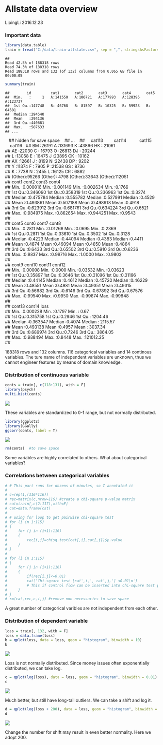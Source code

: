 Allstate data overview
================
LipingLi
2016.12.23

### Important data

``` r
library(data.table)
train = fread("C:/data/train-allstate.csv", sep = ",", stringsAsFactors = T)
```

    ## 
    Read 42.5% of 188318 rows
    Read 74.3% of 188318 rows
    Read 188318 rows and 132 (of 132) columns from 0.065 GB file in 00:00:05

``` r
summary(train)
```

    ##        id         cat1       cat2       cat3       cat4       cat5      
    ##  Min.   :     1   A:141550   A:106721   A:177993   A:128395   A:123737  
    ##  1st Qu.:147748   B: 46768   B: 81597   B: 10325   B: 59923   B: 64581  
    ##  Median :294540                                                         
    ##  Mean   :294136                                                         
    ##  3rd Qu.:440681                                                         
    ##  Max.   :587633                                                         
    ## ...
    ## hidden for save space
    ## ...
    ##      cat113          cat114           cat115          cat116  
    ##  BM     :26191   A      :131693   K      :43866   HK     : 21061  
    ##  AE     :22030   C      : 16793   O      :26813   DJ     : 20244  
    ##  L      :13058   E      : 16475   J      :23895   CK     : 10162  
    ##  AX     :12661   J      :  8199   N      :22438   DP     :  9202  
    ##  Y      :11374   F      :  7905   P      :21538   GS     :  8736  
    ##  K      : 7738   N      :  2455   L      :16125   CR     :  6862  
    ##  (Other):95266   (Other):  4798   (Other):33643   (Other):112051  
    ##      cont1              cont2              cont3              cont4       
    ##  Min.   :0.000016   Min.   :0.001149   Min.   :0.002634   Min.   :0.1769  
    ##  1st Qu.:0.346090   1st Qu.:0.358319   1st Qu.:0.336963   1st Qu.:0.3274  
    ##  Median :0.475784   Median :0.555782   Median :0.527991   Median :0.4529  
    ##  Mean   :0.493861   Mean   :0.507188   Mean   :0.498918   Mean   :0.4918  
    ##  3rd Qu.:0.623912   3rd Qu.:0.681761   3rd Qu.:0.634224   3rd Qu.:0.6521  
    ##  Max.   :0.984975   Max.   :0.862654   Max.   :0.944251   Max.   :0.9543  
    ##                                                                           
    ##      cont5            cont6             cont7            cont8       
    ##  Min.   :0.2811   Min.   :0.01268   Min.   :0.0695   Min.   :0.2369  
    ##  1st Qu.:0.2811   1st Qu.:0.33610   1st Qu.:0.3502   1st Qu.:0.3128  
    ##  Median :0.4223   Median :0.44094   Median :0.4383   Median :0.4411  
    ##  Mean   :0.4874   Mean   :0.49094   Mean   :0.4850   Mean   :0.4864  
    ##  3rd Qu.:0.6433   3rd Qu.:0.65502   3rd Qu.:0.5910   3rd Qu.:0.6236  
    ##  Max.   :0.9837   Max.   :0.99716   Max.   :1.0000   Max.   :0.9802  
    ##                                                                      
    ##      cont9             cont10           cont11            cont12       
    ##  Min.   :0.00008   Min.   :0.0000   Min.   :0.03532   Min.   :0.03623  
    ##  1st Qu.:0.35897   1st Qu.:0.3646   1st Qu.:0.31096   1st Qu.:0.31166  
    ##  Median :0.44145   Median :0.4612   Median :0.45720   Median :0.46229  
    ##  Mean   :0.48551   Mean   :0.4981   Mean   :0.49351   Mean   :0.49315  
    ##  3rd Qu.:0.56682   3rd Qu.:0.6146   3rd Qu.:0.67892   3rd Qu.:0.67576  
    ##  Max.   :0.99540   Max.   :0.9950   Max.   :0.99874   Max.   :0.99848  
    ##                                                                        
    ##      cont13             cont14            loss          
    ##  Min.   :0.000228   Min.   :0.1797   Min.   :     0.67  
    ##  1st Qu.:0.315758   1st Qu.:0.2946   1st Qu.:  1204.46  
    ##  Median :0.363547   Median :0.4074   Median :  2115.57  
    ##  Mean   :0.493138   Mean   :0.4957   Mean   :  3037.34  
    ##  3rd Qu.:0.689974   3rd Qu.:0.7246   3rd Qu.:  3864.05  
    ##  Max.   :0.988494   Max.   :0.8448   Max.   :121012.25  
    ## 

188318 rows and 132 columns. 116 categorical variables and 14 continous variables. The ture name of independent variables are unknown, thus we cannot engineer features by means of domain knowledge.

### Distribution of continuous variable

``` r
conts = train[, c(118:131), with = F]
library(psych)
multi.hist(conts)
```

![](allstate-data-overview_files/figure-markdown_github/unnamed-chunk-2-1.png)

These variables are standardized to 0-1 range, but not normally distributed.

``` r
library(ggplot2)
library(GGally)
ggcorr(conts, label = T)
```

![](allstate-data-overview_files/figure-markdown_github/unnamed-chunk-3-1.png)

``` r
rm(conts)  #to save space
```

Some variables are highly correlated to others. What about categorical variables?

### Correlations between categorical variables

``` r
# # This part runs for dozens of minutes, so I annotated it
#
# c=rep(1,(116*116))
# rec=matrix(c,nrow=116) #create a chi-square p-value matrix
# cat=train[,c(2:117),with=F] 
# cat=data.frame(cat) 
#
# # using for loop to get pairwise chi-square test
# for (i in 1:115)
# {
#     for (j in (i+1):116) 
#     {
#         rec[i,j]=chisq.test(cat[,i],cat[,j])$p.value 
#     } 
# }
# 
# for (i in 1:115) 
# {
#     for (j in (i+1):116)
#     {
#         if(rec[i,j]<=0.01)
#         cat('Chi-square test [cat',i,', cat',j,'] <0.01\n') 
#         # This if control flow can be inserted into chi-square test part, but I'm thinking to build functions supporting different p-level.
#     }
# } 
# rm(cat,rec,c,i,j) #remove non-necessaries to save space
```

A great number of categorical varibles are not independent from each other.

### Distribution of dependent variable

``` r
loss = train[, 132, with = F]
loss = data.frame(loss)
b = qplot(loss, data = loss, geom = "histogram", binwidth = 10)
b
```

![](allstate-data-overview_files/figure-markdown_github/unnamed-chunk-5-1.png)

Loss is not normally distributed. Since money issues often exponentially distributed, we can take log.

``` r
c = qplot(log(loss), data = loss, geom = "histogram", binwidth = 0.01)
c
```

![](allstate-data-overview_files/figure-markdown_github/unnamed-chunk-6-1.png)

Much better, but still have long-tail outliers. We can take a shift and log it.

``` r
d = qplot(log(loss + 200), data = loss, geom = "histogram", binwidth = 0.01)
d
```

![](allstate-data-overview_files/figure-markdown_github/unnamed-chunk-7-1.png)

Change the number for shift may result in even better normality. Here we adopt 200.

